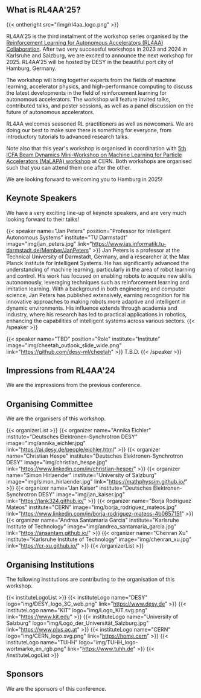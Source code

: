 ## What is RL4AA'25?

{{< ontheright src="/img/rl4aa_logo.png" >}}

RL4AA'25 is the third instalment of the workshop series organised by the [Reinforcement Learning for Autonomous Accelerators (RL4AA) Collaboration](https://rl4aa.github.io/). After two very successful workshops in 2023 and 2024 in Karlsruhe and Salzburg, we are excited to announce the next workshop for 2025. RL4AA'25 will be hosted by DESY in the beautiful port city of Hamburg, Germany.

The workshop will bring together experts from the fields of machine learning, accelerator physics, and high-performance computing to discuss the latest developments in the field of reinforcement learning for autonomous accelerators. The workshop will feature invited talks, contributed talks, and poster sessions, as well as a panel discussion on the future of autonomous accelerators.

RL4AA welcomes seasoned RL practitioners as well as newcomers. We are doing our best to make sure there is something for everyone, from introductory tutorials to advanced research talks.

Note also that this year's workshop is organised in coordination with [5th ICFA Beam Dynamics Mini-Workshop on Machine Learning for Particle Accelerators (MaLAPA) workshop](https://indico.cern.ch/event/1382428/) at CERN. Both workshops are organised such that you can attend them one after the other.

We are looking forward to welcoming you to Hamburg in 2025!

## Keynote Speakers

We have a very exciting line-up of keynote speakers, and are very much looking forward to their talks!

{{< speaker name="Jan Peters" position="Professor for Intelligent Autonomous Systems" institute="TU Darmstadt" image="img/jan_peters.jpg" link="https://www.ias.informatik.tu-darmstadt.de/Member/JanPeters" >}}
Jan Peters is a professor at the Technical University of Darmstadt, Germany, and a researcher at the Max Planck Institute for Intelligent Systems. He has significantly advanced the understanding of machine learning, particularly in the area of robot learning and control. His work has focused on enabling robots to acquire new skills autonomously, leveraging techniques such as reinforcement learning and imitation learning. With a background in both engineering and computer science, Jan Peters has published extensively, earning recognition for his innovative approaches to making robots more adaptive and intelligent in dynamic environments. His influence extends through academia and industry, where his research has led to practical applications in robotics, enhancing the capabilities of intelligent systems across various sectors.
{{< /speaker >}}

{{< speaker name="TBD" position="Role" institute="Institute" image="img/cheetah_outlook_slide_wide.png" link="https://github.com/desy-ml/cheetah" >}}
T.B.D.
{{< /speaker >}}

## Impressions from RL4AA'24

We are the impressions from the previous conference.

## Organising Committee

We are the organisers of this workshop.

{{< organizerList >}}
{{< organizer name="Annika Eichler" institute="Deutsches Elektronen-Synchrotron DESY" image="img/annika_eichler.jpg" link="https://ai.desy.de/people/eichler.html" >}}
{{< organizer name="Christian Hespe" institute="Deutsches Elektronen-Synchrotron DESY" image="img/christian_hespe.jpg" link="https://www.linkedin.com/in/christian-hespe/" >}}
{{< organizer name="Simon Hirlaender" institute="University of Salzburg" image="img/simon_hirlaender.jpg" link="https://mathphyssim.github.io/" >}}
{{< organizer name="Jan Kaiser" institute="Deutsches Elektronen-Synchrotron DESY" image="img/jan_kaiser.jpg" link="https://jank324.github.io/" >}}
{{< organizer name="Borja Rodriguez Mateos" institute="CERN" image="img/borja_rodriguez_mateos.jpg" link="https://www.linkedin.com/in/borja-rodriguez-mateos-4b0657151" >}}
{{< organizer name="Andrea Santamaria Garcia" institute="Karlsruhe Institute of Technology" image="img/andrea_santamaria_garcia.jpg" link="https://ansantam.github.io/" >}}
{{< organizer name="Chenran Xu" institute="Karlsruhe Institute of Technology" image="img/chenran_xu.jpg" link="https://cr-xu.github.io/" >}}
{{< /organizerList >}}

## Organising Institutions

The following institutions are contributing to the organisation of this workshop.

{{< instituteLogoList >}}
{{< instituteLogo name="DESY" logo="img/DESY_logo_3C_web.png" link="https://www.desy.de" >}}
{{< instituteLogo name="KIT" logo="img/Logo_KIT.svg.png" link="https://www.kit.edu" >}}
{{< instituteLogo name="University of Salzburg" logo="img/Logo_der_Universität_Salzburg.jpg" link="https://www.plus.ac.at" >}}
{{< instituteLogo name="CERN" logo="img/CERN_logo.svg.png" link="https://home.cern" >}}
{{< instituteLogo name="TUHH" logo="img/TUHH_logo-wortmarke_en_rgb.png" link="https://www.tuhh.de" >}}
{{< /instituteLogoList >}}

## Sponsors

We are the sponsors of this conference.
